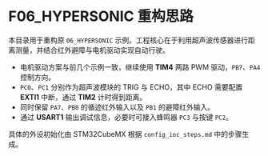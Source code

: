 # F06_HYPERSONIC 重构思路

本目录用于重构原 `06_HYPERSONIC` 示例。工程核心在于利用超声波传感器进行距离测量，并结合红外避障与电机驱动实现自动行驶。

- 电机驱动方案与前几个示例一致，继续使用 **TIM4** 两路 PWM 驱动，`PB7`、`PA4` 控制方向。
- `PC0`、`PC1` 分别作为超声波模块的 TRIG 与 ECHO，其中 ECHO 需要配置 **EXTI1** 中断，通过 **TIM2** 计时得到距离。
- 同时保留 `PA7`、`PB0` 的循迹红外输入以及 `PB1` 的避障红外输入。
- 通过 **USART1** 输出调试信息，必要时可接入蜂鸣器 `PC3` 与按键 `PC2`。

具体的外设初始化由 STM32CubeMX 根据 `config_ioc_steps.md` 中的步骤生成。
